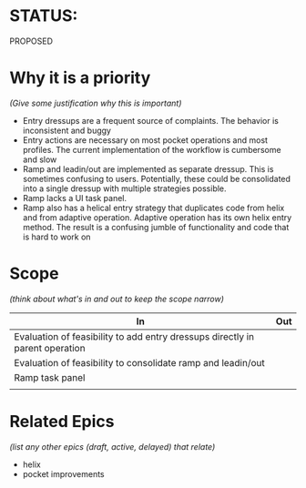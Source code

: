 # STATUS: 
PROPOSED

# Why it is a priority

*(Give some justification why this is important)*
- Entry dressups are a frequent source of complaints.  The behavior is inconsistent and buggy
- Entry actions are necessary on most pocket operations and most profiles.  The current implementation of the workflow is cumbersome and slow
- Ramp and leadin/out are implemented as separate dressup. This is sometimes confusing to users.  Potentially,  these could be consolidated into a single dressup with multiple strategies possible. 
- Ramp lacks a UI task panel. 
- Ramp also has a helical entry strategy that duplicates code from helix and from adaptive operation.  Adaptive operation has its own helix entry method.  The result is a confusing jumble of functionality and code that is hard to work on
# Scope

*(think about what's in and out to keep the scope narrow)*

| In                                                                           | Out |
| ---------------------------------------------------------------------------- | --- |
| Evaluation of feasibility to add entry dressups directly in parent operation |     |
| Evaluation of feasibility to consolidate ramp and leadin/out                 |     |
| Ramp task panel                                                              |     |
|                                                                              |     |

# Related Epics
*(list any other epics (draft, active, delayed) that relate)*
- helix
- pocket improvements


